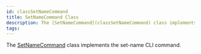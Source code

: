 ```yaml
---
id: classSetNameCommand
title: SetNameCommand Class
description: The [SetNameCommand](classSetNameCommand) class implements the set-name CLI command.
tags:
---
```

The [SetNameCommand](classSetNameCommand) class implements the set-name CLI command.




